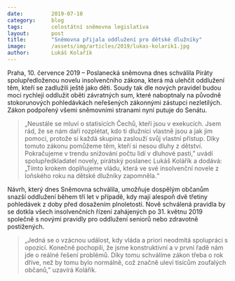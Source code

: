 ```yaml
---
date:         2019-07-10
category:     blog
tags:         celostátní sněmovna legislativa
layout:       post
title:        "Sněmovna přijala oddlužení pro dětské dlužníky"
image:        /assets/img/articles/2019/lukas-kolarik1.jpg
author:       Lukáš Kolařík
---
```


Praha, 10. července 2019 – Poslanecká sněmovna dnes schválila Piráty spolupředloženou novelu insolvenčního zákona, která má ulehčit oddlužení těm, kteří se zadlužili ještě jako děti. Soudy tak dle nových pravidel budou moci rychleji oddlužit oběti závratných sum, které naboptnaly na původně stokorunových pohledávkách neřešených zákonnými zástupci nezletilých. Zákon podpořený všemi sněmovními stranami nyní putuje do Senátu.

> „Neustále se mluví o statisících Čechů, kteří jsou v exekucích. Jsem rád, že se nám daří rozplétat, kdo ti dlužníci vlastně jsou a jak jim pomoci, protože si každá skupina zaslouží svůj vlastní přístup. Díky tomuto zákonu pomůžeme těm, kteří si nesou dluhy z dětství. Pokračujeme v trendu snižování počtu lidí v dluhové pasti,” uvádí spolupředkladatel novely, pirátský poslanec Lukáš Kolářík a dodává: „Tímto krokem doplňujeme vládu, která ve své insolvenční novele z loňského roku na dětské dlužníky zapomněla.“ 

Návrh, který dnes Sněmovna schválila, umožňuje dospělým občanům snazší oddlužení během tří let v případě, kdy mají alespoň dvě třetiny pohledávek z doby před dosažením plnoletosti. Nově schválená pravidla by se dotkla všech insolvenčních řízení zahájených po 31. květnu 2019 společně s novými pravidly pro oddlužení seniorů nebo zdravotně postižených. 

> „Jedná se o vzácnou událost, kdy vláda a priori neodmítá spolupráci s opozicí. Konečně pochopili, že jsme konstruktivní a v první řadě nám jde o reálné řešení problémů. Díky tomu schválíme zákon třeba o rok dříve, než by tomu bylo normálně, což značně uleví tisícům zoufalých občanů,” uzavírá Kolářík.
